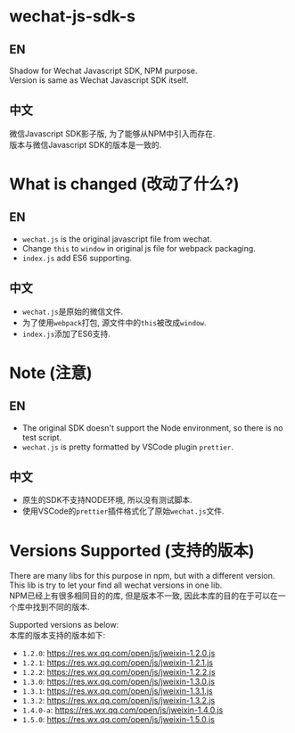 # wechat-js-sdk-s
## EN
Shadow for Wechat Javascript SDK, NPM purpose.  
Version is same as Wechat Javascript SDK itself.

## 中文
微信Javascript SDK影子版, 为了能够从NPM中引入而存在.  
版本与微信Javascript SDK的版本是一致的.  

# What is changed (改动了什么?)
## EN
* `wechat.js` is the original javascript file from wechat.
* Change `this` to `window` in original js file for webpack packaging.
* `index.js` add ES6 supporting.

## 中文
* `wechat.js`是原始的微信文件.
* 为了使用`webpack`打包, 源文件中的`this`被改成`window`.
* `index.js`添加了ES6支持.

# Note (注意)
## EN
* The original SDK doesn't support the Node environment, so there is no test script.
* `wechat.js` is pretty formatted by VSCode plugin `prettier`.

## 中文
* 原生的SDK不支持NODE环境, 所以没有测试脚本.
* 使用VSCode的`prettier`插件格式化了原始`wechat.js`文件.

# Versions Supported (支持的版本)
There are many libs for this purpose in npm, but with a different version. This lib is try to let your find all wechat versions in one lib.  
NPM已经上有很多相同目的的库, 但是版本不一致, 因此本库的目的在于可以在一个库中找到不同的版本.  

Supported versions as below:  
本库的版本支持的版本如下:  
* `1.2.0`: https://res.wx.qq.com/open/js/jweixin-1.2.0.js
* `1.2.1`: https://res.wx.qq.com/open/js/jweixin-1.2.1.js
* `1.2.2`: https://res.wx.qq.com/open/js/jweixin-1.2.2.js
* `1.3.0`: https://res.wx.qq.com/open/js/jweixin-1.3.0.js
* `1.3.1`: https://res.wx.qq.com/open/js/jweixin-1.3.1.js
* `1.3.2`: https://res.wx.qq.com/open/js/jweixin-1.3.2.js
* `1.4.0-a`: https://res.wx.qq.com/open/js/jweixin-1.4.0.js
* `1.5.0`: https://res.wx.qq.com/open/js/jweixin-1.5.0.js
